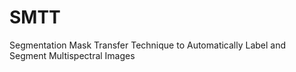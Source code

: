 # SMTT
Segmentation Mask Transfer Technique to Automatically Label and Segment Multispectral Images
